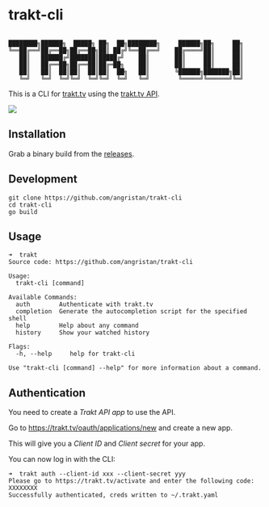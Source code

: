# trakt-cli

```

████████╗██████╗  █████╗ ██╗  ██╗████████╗     ██████╗██╗     ██╗
╚══██╔══╝██╔══██╗██╔══██╗██║ ██╔╝╚══██╔══╝    ██╔════╝██║     ██║
   ██║   ██████╔╝███████║█████╔╝    ██║       ██║     ██║     ██║
   ██║   ██╔══██╗██╔══██║██╔═██╗    ██║       ██║     ██║     ██║
   ██║   ██║  ██║██║  ██║██║  ██╗   ██║       ╚██████╗███████╗██║
   ╚═╝   ╚═╝  ╚═╝╚═╝  ╚═╝╚═╝  ╚═╝   ╚═╝        ╚═════╝╚══════╝╚═╝
```

This is a CLI for [trakt.tv](https://trakt.tv) using the [trakt.tv API](https://trakt.docs.apiary.io/).

![](https://user-images.githubusercontent.com/11699655/154494260-d3ff23ec-72b2-45e4-9f39-41f52119621b.png)

## Installation

Grab a binary build from the [releases](https://github.com/angristan/trakt-cli/releases).

## Development

```
git clone https://github.com/angristan/trakt-cli
cd trakt-cli
go build
```

## Usage

```
➜  trakt
Source code: https://github.com/angristan/trakt-cli

Usage:
  trakt-cli [command]

Available Commands:
  auth        Authenticate with trakt.tv
  completion  Generate the autocompletion script for the specified shell
  help        Help about any command
  history     Show your watched history

Flags:
  -h, --help     help for trakt-cli

Use "trakt-cli [command] --help" for more information about a command.
```

## Authentication

You need to create a _Trakt API app_ to use the API.

Go to https://trakt.tv/oauth/applications/new and create a new app.

This will give you a _Client ID_ and _Client secret_ for your app.

You can now log in with the CLI:

```
➜  trakt auth --client-id xxx --client-secret yyy
Please go to https://trakt.tv/activate and enter the following code: XXXXXXXX
Successfully authenticated, creds written to ~/.trakt.yaml
```
